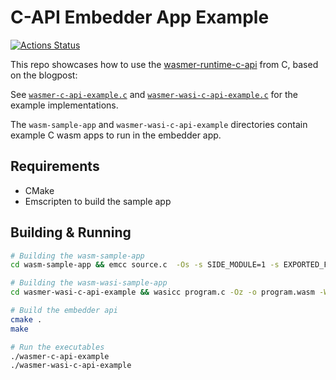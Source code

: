 # C-API Embedder App Example

[![Actions Status](https://github.com/wasmerio/wasmer-c-api/workflows/wasmer-c-api%20build/badge.svg)](https://github.com/wasmerio/wasmer-c-api/actions)

This repo showcases how to use the [wasmer-runtime-c-api](https://crates.io/crates/wasmer-runtime-c-api/) from C, based on the blogpost: 


See [`wasmer-c-api-example.c`](./wasmer-c-api-example.c) and [`wasmer-wasi-c-api-example.c`](./wasmer-wasi-c-api-example.c) for the example implementations.

The `wasm-sample-app` and `wasmer-wasi-c-api-example` directories contain example C wasm apps to run in the embedder app.

## Requirements
- CMake
- Emscripten to build the sample app

## Building & Running

```bash
# Building the wasm-sample-app
cd wasm-sample-app && emcc source.c  -Os -s SIDE_MODULE=1 -s EXPORTED_FUNCTIONS="['_hello_wasm']" -o target.wasm

# Building the wasm-wasi-sample-app
cd wasmer-wasi-c-api-example && wasicc program.c -Oz -o program.wasm -Wl,--allow-undefined -Wl,--export-all

# Build the embedder api
cmake .
make

# Run the executables
./wasmer-c-api-example
./wasmer-wasi-c-api-example
```
